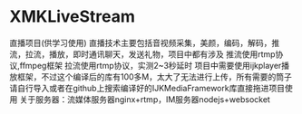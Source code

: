 # XMKLiveStream
直播项目(供学习使用)
直播技术主要包括音视频采集，美颜，编码，解码，推流，拉流，播放，即时通讯聊天，发送礼物，项目中都有涉及
推流使用rtmp协议,ffmpeg框架
拉流使用rtmp协议，实测2~3秒延时
项目中需要使用ijkplayer播放框架，不过这个编译后的库有100多M，太大了无法进行上传，所有需要的筒子请自行导入或者在github上搜索编译好的IJKMediaFramework库直接拖进项目使用
关于服务器：流媒体服务器nginx+rtmp，IM服务器nodejs+websocket


